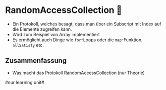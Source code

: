 # RandomAccessCollection 🎲

- Ein Protokoll, welches besagt, dass man über ein Subscript mit Index auf die Elemente zugreifen kann.
- Wird zum Beispiel von Array implementiert
- Es ermöglicht auch Dinge wie `for`-Loops oder die `map`-Funktion, `allSatisfy` etc.

## Zusammenfassung
- Was macht das Protokoll RandomAccessCollection (nur Theorie)


#nur learning unit#